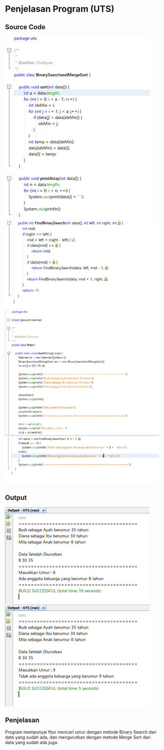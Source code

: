 # Penjelasan Program (UTS)

## Source Code
<img src=BinarySearchandMergeSort(1).png/>
<img src=BinarySearchandMergeSort(2).png/>
<img src=Main(1).png/>
<img src=Main(2).png/>

## Output
<img src=Output(1).png/>
<img src=Output(2).png/>

## Penjelasan
Program mempunyai fitur mencari umur dengan metode Binary Search dari data yang sudah ada, dan mengurutkan dengan metode Merge Sort dari data yang sudah ada juga.